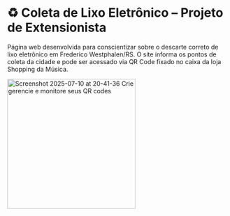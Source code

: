 # ♻️ Coleta de Lixo Eletrônico – Projeto de Extensionista

Página web desenvolvida para conscientizar sobre o descarte correto de lixo eletrônico em Frederico Westphalen/RS. O site informa os pontos de coleta da cidade e pode ser acessado via QR Code fixado no caixa da loja Shopping da Música.

<img width="293" height="298" alt="Screenshot 2025-07-10 at 20-41-36 Crie gerencie e monitore seus QR codes" src="https://github.com/user-attachments/assets/83a32014-16b2-43af-8760-6f651511bb04" />
